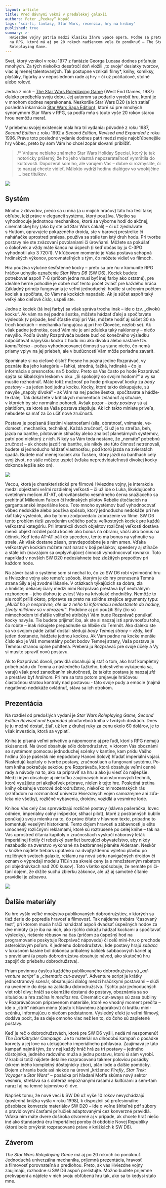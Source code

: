 ```yaml
---
layout: article
title: Pred dávnymi vekmi v preďalekej galaxii
authors: Peter „Peekay“ Kopáč
tags: 'sci-fi, fantasy, Star Wars, recenzia, hry na hrdiny'
published: true
summary: >-
  Hviezdne vojny patria medzi klasiku žánru Space opera. Poďme sa preto pozrieť
  na RPG, ktoré má aj po 20 rokoch nadšencom veľa čo ponúknuť – The Star Wars
  Roleplaying Game.
---
```

Svet, ktorý vznikol v roku 1977 z fantázie Georga Lucasa dodnes priťahuje mno­hých. Za tých niekoľko desaťročí doň vložili „to svoje“ desiatky tvorcov, viac aj menej talentovaných. Tak postupne vznikali filmy*, knihy, komiksy, plyšáky, figúrky a v neposlednom rade aj hry – či už počítačové, stolné alebo rolové. 

Jedna z nich – [The Star Wars Roleplaying Game](https://rpgforum.cz/anotace/star-wars-d6) (West End Games, 1987) ďaleko predbehla svoju dobu. Jej au­torom sa podarilo vyrobiť hru, ktorá je v mnohom dodnes neprekonaná. Nes­koršie Star Wars D20 (a ich zatiaľ posled­ná inkarnácia [Star Wars Saga Edition](https://rpgforum.cz/anotace/star-wars-saga-edition)),  ktoré sú pre mnohých synonymom Star Wars v RPG,  sa podľa mňa s touto vyše 20 rokov starou hrou nemôžu merať.

V priebehu svojej existencie mala hra tri vydania: pôvodné z roku 1987, _Second Edition_ z roku 1992 a _Second Edi­tion_, _Revised and Expanded_ z roku 1996. Práve toto posledné vydanie dodnes pa­trí medzi moje najobľúbenejšie hry vô­bec, preto by som Vám ho chcel zopár slovami priblížiť. 

> /* Vrátane neblaho známeho Star Wars Holiday Special, ktorý je tak notoricky príšerný, že ho jeho vlastná nepozerateľnosť vymrštila do kultovosti. Dopozeral som ho, ale varujem Vás – dobre si rozmyslite, či to naozaj chcete vidieť. Málokto vydrží hodinu dialógov vo wookijčine ... bez titulkov.

![]({{site.baseurl}}/19/starwarsweg.jpg)


## Systém
Mnoho z dôvodov, prečo sa u mňa (a u mojich hráčov) táto hra teší takej obľu­be, leží práve v elegancii systému, ktorý používa. Všetko sa vyhodnocuje jednot­nou mechanikou, ktorá sa výborne hodí do akčnej, cinematickej hry (ako by ste od Star Wars čakali) – či už zjednávate s Huttom, opravujete pokazeného droi­da, ste v barovej prestrelke či naháňačke uprostred pralesa, používa sa stále ten istý druh hodu. Pri tvorbe postavy nie ste zväzovaní povolaniami či úrovňami. Môžete sa pokúšať o čokoľvek a vždy máte šancu na úspech (i keď občas by ju C-3PO vyhodnotil ako 3 720:1). V kľúčo­vom momente je Vaša postava schopná hrdinských výkonov, porovnateľných s tým, čo môžete vidieť vo filmoch. 

Hra používa výlučne šesťstenné koc­ky – preto sa pre ňu v komunite RPG hrá­čov uchytilo označenie _Star Wars D6_ (SW D6). Kociek budete potrebovať aspoň 7–8 (pričom jedna musí byť inej farby ako ostatné), pre ideálne herné pohodlie je dobré mať tento počet zvlášť pre každého hrá­ča. Základný princíp fungovania je veľmi jednoduchý: hodíte si určeným počtom kociek a spočítate, čo Vám na kockách napadalo. Ak je súčet aspoň taký veľký ako cieľové číslo, uspeli ste.  

Jedna z kociek (tá inej farby) sa však správa trochu inak – ide o tzv. „divokú kocku“. Ak vám na nej padne šestka, mô­žete hádzať ďalej a spočítavate výsledok (v prípade, keď šťastie stojí pri Vás, mô­žete hodiť aj súčet 30 na troch kockách – mechanika fungujúca aj pri hre Človeče, nezlob se). Ak však padne jednotka, osud Vám nie je ani zďaleka taký naklonený – niečo nevyšlo. Podľa úvahy Rozpráva­ča budete buď od konečného výsledku odpočítavať najvyššiu kocku z hodu inú ako divokú alebo nastane tzv. _komplikácia_ – počas vyhodnocovanej činnosti sa stane niečo, čo nemá priamy vplyv na jej priebeh, ale v budúcnosti Vám môže po­riadne zavariť.

Spomínate si na cieľové číslo? Pres­ne ho pozná jedine Rozprávač, vy pozná­te iba jeho kategóriu – ľahká, stredná, ťažká, hrdinská – čo je informácia s pres­nosťou na 5 bodov. Preto sa Vás často po hode Rozprávač spýta so šibalským leskom v oku: „Si spokojný so svojim ho­dom?“ a vy sa musíte rozhodnúť. Máte totiž možnosť po hode prikupovať kocky za _body postavy_ – za jeden bod jednu kocku. Kocky, ktoré takto dokupujete, sú navyše „napoly divoké“ - ak Vám na nej padne šestka, spočítavate a hádže­te ďalej. Tak dokážete v kritických mo­mentoch zvládnuť aj situácie, v ktorých by ste normálne pohoreli. Avšak pozor – _body postavy_ sú aj platidlom, za kto­ré sa Vaša postava zlepšuje. Ak ich takto miniete priveľa, nebudete sa mať za čo učiť nové zručnosti.

Postava je popísaná šiestimi vlast­nosťami (sila, obratnosť, vnímanie, ve­domosti, mechanika, technika). Každá zručnosť, či už je to streľba, beh, jazda na banthe, pilotovanie stíhačky alebo znalosť planetárnych systémov, patrí pod niektorý z nich. Nikdy sa Vám teda nestane, že „nemáte“ potrebnú zruč­nosť – ak chcete jazdiť na banthe, ale ni­kdy ste túto činnosť netrénovali, budete si jednoducho hádzať vlastnosťou, pod ktorú jazda na zvieratách spadá. Bude­te mať menej kociek ako Tusken, ktorý jazdí na banthách celý svoj život, no stá­le môžete uspieť (vďaka nepredvídateľ­nosti divokej kocky dokonca lepšie ako on).

![]({{site.baseurl}}/19/weg1.jpg)

Vecou, ktorá je charakteristická pre filmové Hviezdne vojny, je interak­cia medzi objektami veľmi rozdielnej veľkosti – či už ide o Luka, likvidujú­ceho svetelným mečom AT-AT, obrovitánskeho vesmírneho čer­va snažiaceho sa prehltnúť Milleni­um Falcon či hrdin­ských pilotov Re­bélie útočiacich na gargantuanské im­periálne lode. Toto mnoho systémov buď vyhodnocovať vôbec nedokáže alebo používa spôsob, ktorý jednoducho nedokáže pri hre dať taký výsledok, ako by tomu zodpove­dalo zobrazenie vo filme. SW D6 tento problém rieši zavedením určitého počtu veľkostných kociek pre každú veľkostnú kategóriu. Pri interakcii dvoch objektov rozličnej veľkosti dostáva menší objekt rozdiel počtu kociek ako bonus na obra­nu, väčší ako bonus na účinok. Keď teda AT-AT páli do speederu, tento má bonus na vyhnutie sa strele. Ak však dostane zásah, pravdepodobne je s ním amen. Vďaka veľkostným kockám môžete mať naraz v boji pešiakov, speedery aj stíhače a stále ich (navzájom sa ovplyvňujúce) činnosti vyhodnocovať rovnako. Toto napríklad v novších SW D20 nedosiah­nete bez zložitých prepočtov pri každom hode. 

Na záver časti o systéme som si ne­chal to, čo zo SW D6 robí výnimočnú hru a Hviezdne vojny ako remeň: spôsob, ktorým je do hry prenesená Temná stra­na Sily a jej zvodné lákanie. V otázkach týkajúcich sa dobra, zla a hmlistej delia­cej čiary medzi nimi Rozprávač prestá­va byť neutrálnym rozhodcom – jeho úlohou je zviesť Vás na krivolaké chod­níčky. Nemôže to ale robiť príliš okato, pripravte sa preto na solídne znejúce argumenty typu: _„Mučiť ho je nespráv­ne, ale ak z neho tú informáciu nedo­stanete do hodiny, životy miliónov sú v ohrození“_. Podobne aj pri použití Sily (čo sú mimochodom tri ďalšie voliteľné atribúty) Vám bude Rozprávač ponúkať kocky navyše. Tie budete prijímať iba, ak ste si naozaj istí správnosťou toho, čo robíte – inak riskujete prepadnutie sa hlbšie do Temnôt. Ako ďaleko ste sa vo svojom páde zatiaľ dostali sledujú _body Temnej strany_ – vždy, keď jeden dosta­nete, hádžete jednou kockou. Ak Vám padne na kocke menšie číslo ako je Váš momentálny počet bodov Temnej stra­ny, Vaša postava je Temnou stranou úpl­ne pohltená. Preberá ju Rozprávač pre svoje úče­ly a Vy si musíte spraviť novú postavu. 

Ak to Rozprávač do­volí, pravidlá obsahujú aj stať o tom, ako hrať kompletný príbeh pádu do Temna a následného ťažkého, bolestivého vy­kúpenia sa, varujú však pred zanedba­ním skutočnosti, že takáto postava je naozaj _zlá_ a prestáva byť _hrdinom_. Pri hre sa toto potom prejavuje hráčovou čiastočnou stratou kontroly nad posta­vou -  táto svoje pudy a emócie (najmä negatívne) nedokáže ovládnuť, stáva sa ich otrokom.

## Prezentácia
Na rozdiel od predošlých vydaní je _Star Wars Roleplaying Game,_ _Second Edition Revised and Expanded_ plnofarebná kni­ha v tvrdých doskách. Dnes je ju možné dostať, žiaľ, už len z druhej ruky za cenu okolo 60 dolárov, je to však investícia, ktorá sa vyplatí. 

Kniha je písaná veľmi prívetivo a ná­pomocne aj pre ľudí, ktorí s RPG nemajú skúsenosti. Na úvod obsahuje sólo dobrodružstvo, v ktorom Vás oboznámi so systé­mom pomocou jedno­duchej scénky v kantíne, kam prídu Vášho hrdinu (čo je pašerák nie ne­podobný Hanovi Solovi) hľadať imperiálni vojaci. Nasledujú kapitoly o tvorbe postavy, zručnostiach a fungovaní systému. Po­tom kniha pokračuje sekciou pre Rozprá­vača, ktorá obsahuje veľmi cenné rady a návody na to, ako sa pripraviť na hru a ako ju viesť čo najlepšie. Medzi iným obsahuje aj niekoľko zaujímavých brain­stormových techník, ktoré využijete pri akejkoľvek príprave, nielen k tejto hre. Posledná tretina knihy obsahuje vzorové dobrodružstvo, niekoľko mimozemských rás (vzhľadom na rozmanitosť univerza Hviezdnych vojen samozrejme ani zďa­leka nie všetky), rozličné vybavenia, dro­idov, vozidlá a vesmírne lode.

Knihou Vás celý čas sprevádzajú rozličné postavy (slávna pašeráčka, lo­vec odmien, imperiálny colný inšpek­tor, stíhací pilot), ktoré z postranných bublín ponúkajú svoju mienku na to, čo práve čítate v hlavnom texte, prípadne to komentujú veselými historkami. Ten­to dojem hravosti a zábavnosti je ešte umocnený rozličnými reklamami, ktoré sú roztrúsené po celej knihe – tak na Vás uprostred čítania kapitoly o zručnos­tiach vyskočí náborový leták Imperiál­nej flotily či rebelský pamflet burcujúci obyvateľstvo, aby nikdy nezabudlo na zverstvo vykonané na bezbrannej pla­néte Alderaan. Neskôr v knižke nájdete trebárs upútavku na dvojtýždennú výlet­nú plavbu po rozličných svetoch galaxie, reklamu na novú sériu navigačných dro­idov či oznam o výpredaji modelu TIE/ln za skvelé ceny (a s množstevným raba­tom pri objednávkach nad 200 kusov). Toto všetko spôsobuje, že nemáte pri čí­taní dojem, že držíte suchú zbierku záko­nov, ale už aj samotné čítanie pravidiel je zábavou. 

![]({{site.baseurl}}/19/weg2.jpg)


## Ďalšie materiály
Ku hre vyšlo veľké množstvo publikova­ných dobrodružstiev, v ktorých sa tiež derie do popredia hravosť a filmovosť. Tak nájdeme trebárs “časovaný test”, pri ktorom musia hráči nahádzať aspoň dvadsať úspešných hodov za dve minúty (a je iba na nich, ako rýchlo dokážu hád­zať kockami a spočítavať výsledky), rie­šenie rébusov na čas (pričom za úspeš­ný hod na programovanie poskytuje Rozprávač nápovedu) či celú mini-hru o prechode asteroidovým poľom. K jed­nému dobrodružstvu, kde postavy hrajú _sabacc_ v luxusnom kasíne bol dokonca pribalený balíček sabbacových kariet aj s pravidlami (a popis dobrodružstva ob­sahuje návod, ako skutočnú hru zapojiť do priebehu dobrodružstva). 

Priam povinnou časťou každého publikovaného dobrodružstva sú _„ad­venture script“_ a _„cinematic cut-aways“_. Adventure script je krátky jednostrano­vý scenár, obsahujúci dialóg medzi hráč­skymi postavami – slúži na uvedenie do deja na začiatku dobrodružstva. Týchto pár jednoduchých viet robí divy: hráči sa okamžite dostanú do postavy, obozná­mia sa so situáciou a hra začína _in medias res_. Cinematic cut-aways sú zasa bubliny v Rozprávačovom pripravenom materi­ále, ktoré vo vhodný moment prečíta – ide o „strih“ niekam mimo (často k hlav­nému záporákovi) či krátku mini-scénku, informujúcu o niečom podstatnom. Vý­sledný efekt je veľmi filmový, dodáva pocit, že sa deje omnoho viac než len to, do čoho sú zapletené postavy. 

Keď je reč o dobrodružstvách, ktoré pre SW D6 vyšli, nedá mi nespomenúť _The DarkStryder Campaign_. Je to ma­teriál na dlhodobú kampaň o posádke korvety a jej love na utekajúceho impe­riálneho pohlavára. Zaujímavá je táto kampaň najmä tým, že v nej každý hráč hrá za tri postavy – jedného dôstojní­ka, jedného radového muža a jednu postavu, ktorú si sám vyrobí. V krabi­ci totiž nájdete detailne rozpracovanú takmer polovicu posádky (okrem iného kompletný dôstojnícky zbor), plán lode a ďalšie pomôcky. Dojem z hrania bude asi niekde na úrovni „kríženec _Firefly_, _Star Trek: Voyager_ a _Star Wars_“ – posád­ka pri hľadaní Moffa skúma nový sektor vesmíru, stretáva sa s doteraz nepozna­nými rasami a kultúrami a sem-tam na­razí aj na temné tajomstvo či dve.  

Napriek tomu, že nové veci k SW D6 už vyše 10 rokov nevychádzajú (posled­ná knižka vyšla v roku 1998), k dispozícii sú profesionálne pôsobiace konverzie materiálov SW D20 – ide o voľne šíri­teľné pdf súbory s pravidlovými časťami príručiek adaptovanými cez konverzné pravidlá. Vďaka nim máte dvere doširo­ka otvorené aj v prípade, ak chcete hrať niečo iné ako štandardnú éru Imperiál­nej poroby či obdobie Novej Republiky (ktoré bolo prvýkrát rozpracované práve v knižkách k SW D6).

## Záverom
_The Star Wars Roleplaying Game_ má aj po 20 rokoch čo ponúknuť. Jednoduchá univerzálna mechanika, príjemná pre­zentácia, hravosť a filmovosť porovna­teľná s predlohou. Preto, ak vás Hviezd­ne vojny zaujímajú, rozhodne si SW D6 aspoň prelistujte. Možno budete prí­jemne prekvapení a nájdete v nich svoju obľúbenú hru tak, ako sa to kedysi stalo mne.
